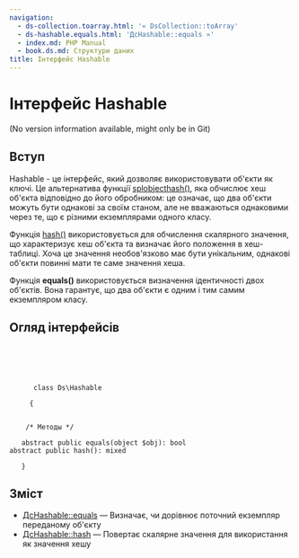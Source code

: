 ```yaml
---
navigation:
  - ds-collection.toarray.html: '« DsCollection::toArray'
  - ds-hashable.equals.html: 'ДсHashable::equals »'
  - index.md: PHP Manual
  - book.ds.md: Структури даних
title: Інтерфейс Hashable
---
```

# Інтерфейс Hashable

(No version information available, might only be in Git)

## Вступ

Hashable - це інтерфейс, який дозволяє використовувати об'єкти як ключі. Це альтернатива функції [splobjecthash()](function.spl-object-hash.html), яка обчислює хеш об'єкта відповідно до його обробником: це означає, що два об'єкти можуть бути однакові за своїм станом, але не вважаються однаковими через те, що є різними екземплярами одного класу.

Функція [hash()](function.hash.md) використовується для обчислення скалярного значення, що характеризує хеш об'єкта та визначає його положення в хеш-таблиці. Хоча це значення необов'язково має бути унікальним, однакові об'єкти повинні мати те саме значення хеша.

Функція **equals()** використовується визначення ідентичності двох об'єктів. Вона гарантує, що два об'єкти є одним і тим самим екземпляром класу.

## Огляд інтерфейсів

```classsynopsis


    
    
     
      class Ds\Hashable
     
     {
    

    /* Методы */
    
   abstract public equals(object $obj): bool
abstract public hash(): mixed

   }
```

## Зміст

-   [ДсHashable::equals](ds-hashable.equals.html) — Визначає, чи дорівнює поточний екземпляр переданому об'єкту
-   [ДсHashable::hash](ds-hashable.hash.html) — Повертає скалярне значення для використання як значення хешу

